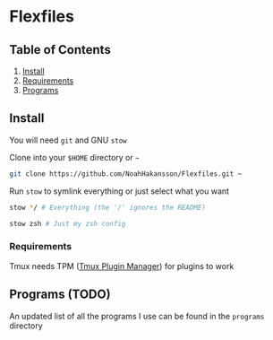# Flexfiles

## Table of Contents

 1. [Install](#Install)
 2. [Requirements](#Requirements)
 3. [Programs](#Programs)

## Install

You will need `git` and GNU `stow`

Clone into your `$HOME` directory or `~`

```bash
git clone https://github.com/NoahHakansson/Flexfiles.git ~
```

Run `stow` to symlink everything or just select what you want

```bash
stow */ # Everything (the '/' ignores the README)
```

```bash
stow zsh # Just my zsh config
```

### Requirements
Tmux needs TPM ([Tmux Plugin Manager](https://github.com/tmux-plugins/tpm)) for plugins to work

## Programs (TODO)

An updated list of all the programs I use can be found in the `programs` directory
